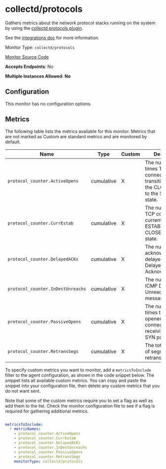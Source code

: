 <!--- GENERATED BY gomplate from scripts/docs/monitor-page.md.tmpl --->

# collectd/protocols

Gathers metrics about the network protocol
stacks running on the system by using the [collectd protocols
plugin](https://collectd.org/wiki/index.php/Plugin:Protocols).

See the [integrations
doc](https://github.com/signalfx/integrations/tree/master/collectd-protocols)
for more information.


Monitor Type: `collectd/protocols`

[Monitor Source Code](https://github.com/signalfx/signalfx-agent/tree/master/internal/monitors/collectd/protocols)

**Accepts Endpoints**: No

**Multiple Instances Allowed**: **No**

## Configuration

This monitor has no configuration options.


## Metrics

The following table lists the metrics available for this monitor. Metrics that are not marked as Custom are standard metrics and are monitored by default.

| Name | Type | Custom | Description |
| ---  | ---  | ---    | ---         |
| `protocol_counter.ActiveOpens` | cumulative | X | The number of times TCP connections transitioned from the CLOSED state to the SYN-SENT state. |
| `protocol_counter.CurrEstab` | cumulative | X | The number of TCP connections currently in either ESTABLISHED or CLOSE-WAIT state. |
| `protocol_counter.DelayedACKs` | cumulative | X | The number of acknowledgements delayed by TCP Delayed Acknowledgement |
| `protocol_counter.InDestUnreachs` | cumulative | X | The number of ICMP Destination Unreachable messages received |
| `protocol_counter.PassiveOpens` | cumulative | X | The number of times that a server opened a connection, due to receiving a TCP SYN packet. |
| `protocol_counter.RetransSegs` | cumulative | X | The total number of segments retransmitted |


To specify custom metrics you want to monitor, add a `metricsToInclude` filter
to the agent configuration, as shown in the code snippet below. The snippet
lists all available custom metrics. You can copy and paste the snippet into
your configuration file, then delete any custom metrics that you do not want
sent.

Note that some of the custom metrics require you to set a flag as well as add
them to the list. Check the monitor configuration file to see if a flag is
required for gathering additional metrics.

```yaml

metricsToInclude:
  - metricNames:
    - protocol_counter.ActiveOpens
    - protocol_counter.CurrEstab
    - protocol_counter.DelayedACKs
    - protocol_counter.InDestUnreachs
    - protocol_counter.PassiveOpens
    - protocol_counter.RetransSegs
    monitorType: collectd/protocols
```




